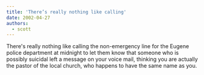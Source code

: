 ```yaml
---
title: 'There’s really nothing like calling'
date: 2002-04-27
authors:
  - scott
---
```


There's really nothing like calling the non-emergency line for the Eugene police department at midnight to let them know that someone who is possibly suicidal left a message on your voice mail, thinking you are actually the pastor of the local church, who happens to have the same name as you.
